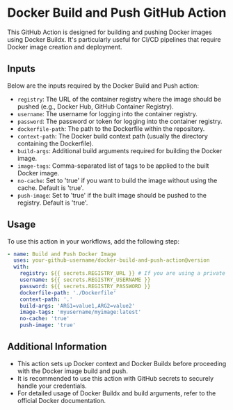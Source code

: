 # Docker Build and Push GitHub Action

This GitHub Action is designed for building and pushing Docker images using Docker Buildx. It's particularly useful for CI/CD pipelines that require Docker image creation and deployment.



## Inputs

Below are the inputs required by the Docker Build and Push action:

- `registry`: The URL of the container registry where the image should be pushed (e.g., Docker Hub, GitHub Container Registry).
- `username`: The username for logging into the container registry.
- `password`: The password or token for logging into the container registry.
- `dockerfile-path`: The path to the Dockerfile within the repository.
- `context-path`: The Docker build context path (usually the directory containing the Dockerfile).
- `build-args`: Additional build arguments required for building the Docker image.
- `image-tags`: Comma-separated list of tags to be applied to the built Docker image.
- `no-cache`: Set to 'true' if you want to build the image without using the cache. Default is 'true'.
- `push-image`: Set to 'true' if the built image should be pushed to the registry. Default is 'true'.



## Usage

To use this action in your workflows, add the following step:

```yaml
- name: Build and Push Docker Image
  uses: your-github-username/docker-build-and-push-action@version
  with:
    registry: ${{ secrets.REGISTRY_URL }} # If you are using a private registry
    username: ${{ secrets.REGISTRY_USERNAME }}
    password: ${{ secrets.REGISTRY_PASSWORD }}
    dockerfile-path: './Dockerfile'
    context-path: '.'
    build-args: 'ARG1=value1,ARG2=value2'
    image-tags: 'myusername/myimage:latest'
    no-cache: 'true'
    push-image: 'true'
```


## Additional Information

- This action sets up Docker context and Docker Buildx before proceeding with the Docker image build and push.
- It is recommended to use this action with GitHub secrets to securely handle your credentials.
- For detailed usage of Docker Buildx and build arguments, refer to the official Docker documentation.
